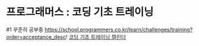 # 프로그래머스 : 코딩 기초 트레이닝

#1 꾸준히 공부중
https://school.programmers.co.kr/learn/challenges/training?order=acceptance_desc!
[코딩 기초 트레이닝 캘린더](https://github.com/crew8264/-/assets/44861398/649f19f2-df22-4140-a9af-60f095d5535c)
